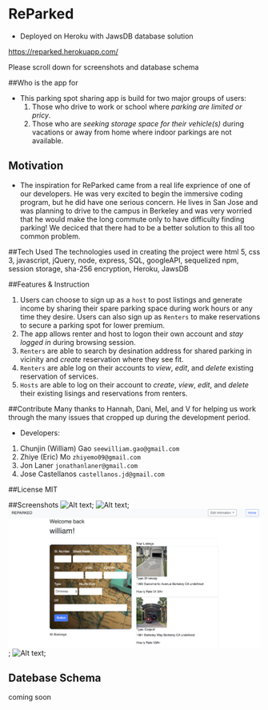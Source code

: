 # ReParked
* Deployed on Heroku with JawsDB database solution

https://reparked.herokuapp.com/

Please scroll down for screenshots and database schema

##Who is the app for
* This parking spot sharing app is build for two major groups of users:
    1. Those who drive to work or school where *parking are limited or pricy*.
    2. Those who are *seeking storage space for their vehicle(s)* during vacations or away from home where indoor parkings are not available.

## Motivation
* The inspiration for ReParked came from a real life exprience of one of our developers. He was very excited to begin the immersive coding program, but he did have one serious concern. He lives in San Jose and was planning to drive to the campus in Berkeley and was very worried that he would make the long commute only to have difficulty finding parking! We deciced that there had to be a better solution to this all too common problem.

##Tech Used
The technologies used in creating the project were html 5, css 3, javascript, jQuery, node, express, SQL, googleAPI, sequelized npm, session storage, sha-256 encryption, Heroku, JawsDB

##Features & Instruction
1. Users can choose to sign up as a `host` to post listings and generate income by sharing their spare parking space during work hours or any time they desire. Users can also sign up as `Renters` to make reservations to secure a parking spot for lower premium. 
2. The app allows renter and host to logon their own account and _stay logged in_ during browsing session.
3. `Renters` are able to search by desination address for shared parking in vicinity and _create_ reservation where they see fit. 
4. `Renters` are able log on their accounts to _view_, _edit_, and _delete_ existing reservation of services.
5. `Hosts` are able to log on their account to _create_, _view_, _edit_, and _delete_ their existing lisings and reservations from renters.

##Contribute
Many thanks to Hannah, Dani, Mel, and V for helping us work through the many issues that cropped up during the development period.  

* Developers: 
1. Chunjin (William) Gao 
    `seewilliam.gao@gmail.com`
2. Zhiye (Eric) Mo 
    `zhiyemo09@gmail.com`
3. Jon Laner
    `jonathanlaner@gmail.com`
4. Jose Castellanos
    `castellanos.jd@gmail.com`

##License
MIT

##Screenshots
![Alt text](./public/images/homepage.png);
![Alt text](./public/images/signup.png);
![Alt text](./public/images/hostprofile.png);
![Alt text](./public/images/listings.png);

## Datebase Schema
coming soon